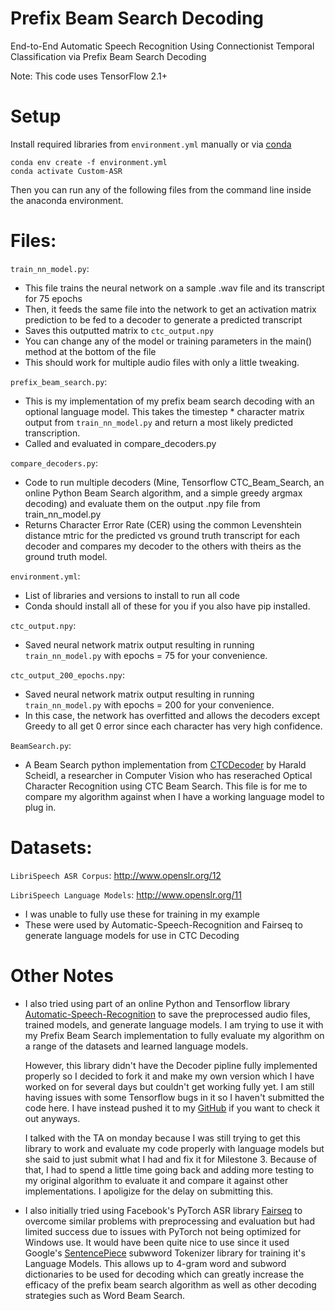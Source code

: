 # Prefix Beam Search Decoding
End-to-End Automatic Speech Recognition Using Connectionist Temporal Classification via Prefix Beam Search Decoding

Note: This code uses TensorFlow 2.1+

# Setup
Install required libraries from `environment.yml` manually or via [conda](https://docs.conda.io/projects/conda/en/latest/user-guide/tasks/manage-environments.html#)
```
conda env create -f environment.yml
conda activate Custom-ASR
```
Then you can run any of the following files from the command line inside the anaconda environment.

# Files:  
`train_nn_model.py`:  
* This file trains the neural network on a sample .wav file and its transcript for 75 epochs
* Then, it feeds the same file into the network to get an activation matrix prediction to be fed to a decoder to generate a predicted transcript
* Saves this outputted matrix to `ctc_output.npy`
* You can change any of the model or training parameters in the main() method at the bottom of the file
* This should work for multiple audio files with only a little tweaking.
  
`prefix_beam_search.py`:  
* This is my implementation of my prefix beam search decoding with an optional language model. This takes the timestep * character matrix output from `train_nn_model.py` and return a most likely predicted transcription.
* Called and evaluated in compare_decoders.py 

`compare_decoders.py`:
* Code to run multiple decoders (Mine, Tensorflow CTC_Beam_Search, an online Python Beam Search algorithm, and a simple greedy argmax decoding) and evaluate them on the output .npy file from train_nn_model.py
* Returns Character Error Rate (CER) using the common Levenshtein distance mtric for the predicted vs ground truth transcript for each decoder and compares my decoder to the others with theirs as the ground truth model.

`environment.yml`:
* List of libraries and versions to install to run all code
* Conda should install all of these for you if you also have pip installed.

`ctc_output.npy`:
* Saved neural network matrix output resulting in running `train_nn_model.py` with epochs = 75 for your convenience.

`ctc_output_200_epochs.npy`:
* Saved neural network matrix output resulting in running `train_nn_model.py` with epochs = 200 for your convenience.
* In this case, the network has overfitted and allows the decoders except Greedy to all get 0 error since each character has very high confidence.

`BeamSearch.py`:
* A Beam Search python implementation from [CTCDecoder](https://github.com/githubharald/CTCDecoder/blob/master/src/BeamSearch.py) by Harald Scheidl, a researcher in Computer Vision who has reserached Optical Character Recognition using CTC Beam Search.  This file is for me to compare my algorithm against when I have a working language model to plug in.

# Datasets:

`LibriSpeech ASR Corpus`:
http://www.openslr.org/12

`LibriSpeech Language Models`:
http://www.openslr.org/11

* I was unable to fully use these for training in my example
* These were used by Automatic-Speech-Recognition and Fairseq to generate language models for use in CTC Decoding

# Other Notes
* I also tried using part of an online Python and Tensorflow library [Automatic-Speech-Recognition](https://github.com/rolczynski/Automatic-Speech-Recognition) to save the preprocessed audio files, trained models, and generate language models.  I am trying to use it with my Prefix Beam Search implementation to fully evaluate my algorithm on a range of the datasets and learned language models.  
 
    However, this library didn't have the Decoder pipline fully implemented properly so I decided to fork it and make my own version which I have worked on for several days but couldn't get working fully yet.   I am still having issues with some Tensorflow bugs in it so I haven't submitted the code here.  I have instead pushed it to my [GitHub](https://github.com/2016bgeyer/Automatic-Speech-Recognition/tree/fix-decoding-wip) if you want to check it out anyways.

    I talked with the TA on monday because I was still trying to get this library to work and evaluate my code properly with language models but she said to just submit what I had and fix it for Milestone 3. Because of that, I had to spend a little time going back and adding more testing to my original algorithm to evaluate it and compare it against other implementations. I apoligize for the delay on submitting this.
* I also initially tried using Facebook's PyTorch ASR library [Fairseq](https://github.com/pytorch/fairseq) to overcome similar problems with preprocessing and evaluation but had limited success due to issues with PyTorch not being optimized for Windows use. It would have been quite nice to use since it used Google's [SentencePiece](https://github.com/google/sentencepiece) subwword Tokenizer library for training it's Language Models.  This allows up to 4-gram word and subword dictionaries to be used for decoding which can greatly increase the efficacy of the prefix beam search algorithm as well as other decoding strategies such as Word Beam Search.